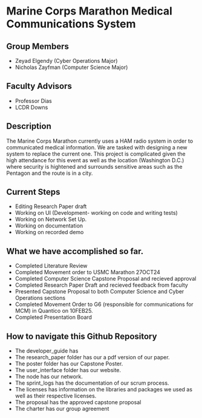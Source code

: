 # Marine Corps Marathon Medical Communications System

## Group Members
- Zeyad Elgendy (Cyber Operations Major)
- Nicholas Zayfman (Computer Science Major)

## Faculty Advisors
- Professor Dias
- LCDR Downs

## Description
The Marine Corps Marathon currently uses a HAM radio system in order to communicated medical information. 
We are tasked with designing a new system to replace the current one.
This project is complicated given the high attendance for this event as well as the location (Washington D.C.) where
security is hightened and surrounds sensitive areas such as the Pentagon and the route is in a city.

## Current Steps
- Editing Research Paper draft
- Working on UI (Development- working on code and writing tests)
- Working on Network Set Up.
- Working on documentation
- Working on recorded demo

## What we have accomplished so far.
- Completed Literature Review
- Completed Movement order to USMC Marathon 27OCT24
- Completed Computer Science Capstone Proposal and recieved approval
- Completed Research Paper Draft and recieved feedback from faculty
- Presented Capstone Proposal to both Computer Science and Cyber Operations sections
- Completed Movement Order to G6 (responsible for communications for MCM) in Quantico on 10FEB25.
- Completed Presentation Board

## How to navigate this Github Repository
- The developer_guide has
- The research_paper folder has our a pdf version of our paper.
- The poster folder has our Capstone Poster.
- The user_interface folder has our website.
- The node has our network.
- The sprint_logs has the documentation of our scrum process.
- The licenses has information on the libraries and packages we used as well as their respective licenses.
- The proposal has the approved capstone proposal
- The charter has our group agreement
